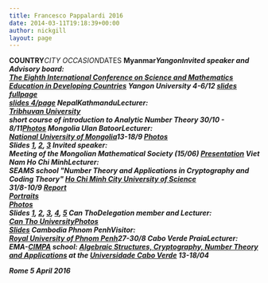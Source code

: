```yaml
---
title: Francesco Pappalardi 2016
date: 2014-03-11T19:18:39+00:00
author: nickgill
layout: page
---
```


<tr><td><b>COUNTRY</b><td><i>CITY</i>
<td><i>OCCASION</i><td>DATES<td>

<tr><td><b>Myanmar<td><i>Yangon<td><b>Invited speaker and Advisory board:</b><br>
<a href="http://www.mathsmyanmar.org/conference/conference.htm">The Eighth International Conference on
Science and Mathematics Education in Developing Countries</a>
Yangon University<td> 4-6/12<td>
<a href="http://www.mat.uniroma3.it/users/pappa/missions/slides/Yangon_2015.pdf">slides fullpage</a><br>
<a href="http://www.mat.uniroma3.it/users/pappa/missions/slides/Yangon_2015_4p.pdf">slides 4/page</a>

<tr><td><b>Nepal<td><i>Kathmandu</i><td><b>Lecturer:</b><br><a href="http://tribhuvan-university.edu.np/">Tribhuvan University</a><br>
short course of introduction to Analytic Number Theory<td>
30/10 - 8/11<td><a href="http://www.mat.uniroma3.it/users/pappa/missions/photo/15_NEPAL/">Photos</a>

<tr><td><b>Mongolia<td>
<i>Ulan Batoor<td><b>Lecturer:</b><br>
<a href="http://www.num.edu.mn/">National University of Mongolia</a><td>13-18/9<td>
<a href="http://www.mat.uniroma3.it/users/pappa/missions/photo/15_MONGOLIA/">Photos</a><br>Slides
<a href="http://www.mat.uniroma3.it/users/pappa/missions/slides/NUM1_2015.pdf">1</a>,
<a href="http://www.mat.uniroma3.it/users/pappa/missions/slides/NUM2_2015.pdf">2</a>,
<a href="http://www.mat.uniroma3.it/users/pappa/missions/slides/NUM3_2015.pdf">3</a>
<tr><td><td><td><b>Invited speaker:</b><br>Meeting of the Mongolian Mathematical Society (15/06)
<td><td>
<a href="http://www.mat.uniroma3.it/users/pappa/missions/slides/ICTP_UMI_INDAM.pdf">Presentation</a>

<tr><td><b>Viet Nam<td>
<i>Ho Chi Minh<td><b>Lecturer:</b><br> <a ref="https://www.math.uni-bielefeld.de/~dhoang/seams15/">SEAMS school "Number Theory and Applications in Cryptography and Coding Theory"</a>
<a href="http://www.hcmus.edu.vn/">Ho Chi Minh City University of Science</a><br>
<td>31/8-10/9<td>
<a href="http://www.mat.uniroma3.it/users/pappa/missions/reports/2015_Saigon_MIUR.pdf">Report</a><br>
<a href="http://www.mat.uniroma3.it/users/pappa/missions/albums/SEAMS2015/">Portraits</a><br>
<a href="http://www.mat.uniroma3.it/users/pappa/missions/photo/15_VIETNAM/HCM/">Photos</a><br>Slides
<a href="http://www.mat.uniroma3.it/users/pappa/missions/slides/HCMC_2015_1.pdf">1</a>,
<a href="http://www.mat.uniroma3.it/users/pappa/missions/slides/HCMC_2015_2.pdf">2</a>,
<a href="http://www.mat.uniroma3.it/users/pappa/missions/slides/HCMC_2015_3.pdf">3</a>,
<a href="http://www.mat.uniroma3.it/users/pappa/missions/slides/HCMC_2015_4.pdf">4</a>,
<a href="http://www.mat.uniroma3.it/users/pappa/missions/slides/HCMC_2015_5.pdf">5</a>
<tr><td><td>Can Tho<td><b>Delegation member and Lecturer:</b><br>
<a href="http://www.ctu.edu.vn/en/">Can Tho University</a><td><td><a href="http://www.mat.uniroma3.it/users/pappa/missions/photo/15_VIETNAM/CANTHO/">Photos</a><br><a href="http://www.mat.uniroma3.it/users/pappa/missions/slides/Can_Tho_September_2015.pdf">Slides</a>

<tr><td><b>Cambodia<td>
<i>Phnom Penh<td><b>Visitor:</b><br>
<a href="http://www.rupp.edu.kh/">Royal University of Phnom Penh</a><td>27-30/8

<tr><td><b>Cabo Verde<td>
<i>Praia<td><b>Lecturer:</b><br>EMA-<a href="http://www.cimpa-icpam.org">CIMPA</a> school: 
<a href="http://webusers.imj-prg.fr/~patrick.le-meur/EMA/ema.php">Algebraic Structures, Cryptography, Number Theory and Applications</a> 
at the <a href="http://www.unicv.edu.cv/">Universidade Cabo Verde</a>
<td>13-18/04<td>


Rome 5 April 2016



